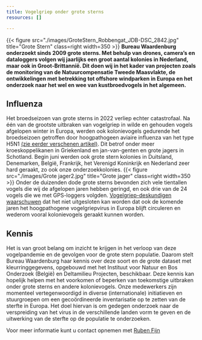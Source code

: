```yaml
---
title: Vogelgriep onder grote sterns
resources: []

---
```


{{< figure src="./images/GroteStern_Robbengat_JDB-DSC_2842.jpg"  title="Grote Stern" class=right width=350 >}} 
**Bureau Waardenburg onderzoekt sinds 2009 grote sterns. Met behulp van drones, camera’s en dataloggers volgen wij jaarlijks een groot aantal kolonies in Nederland, maar ook in Groot-Brittannië. Dit doen wij in het kader van projecten zoals de monitoring van de Natuurcompensatie Tweede Maasvlakte, de ontwikkelingen met betrekking tot offshore windparken in Europa en het onderzoek naar het wel en wee van kustbroedvogels in het algemeen.** 

## Influenza
Het broedseizoen van grote sterns in 2022 verliep echter catastrofaal. Na één van de grootste uitbraken van vogelgriep in wilde en gehouden vogels afgelopen winter in Europa, werden ook kolonievogels gedurende het broedseizoen getroffen door hoogpathogeen aviaire influenza van het type H5N1 [(zie eerder verschenen artikel)](https://www.nature.com/articles/d41586-022-01338-2). Dit betrof onder meer kroeskoppelikanen in Griekenland en jan-van-genten en grote jagers in Schotland. Begin juni werden ook grote stern kolonies in Duitsland, Denemarken, België, Frankrijk, het Verenigd Koninkrijk en Nederland zeer hard geraakt, zo ook onze onderzoekkolonies. {{< figure src="./images/Grote jager2.jpg"  title="Grote jager" class=right width=350 >}} 
Onder de duizenden dode grote sterns bevonden zich vele tientallen vogels die wij de afgelopen jaren hebben geringd, en ook drie van de 24 vogels die we met GPS-loggers volgden. [Vogelgriep-deskundigen waarschuwen](https://www.efsa.europa.eu/nl/efsajournal/pub/7415) dat het niet uitgesloten kan worden dat ook de komende jaren het hoogpathogene vogelgriepvirus in Europa blijft circuleren en wederom vooral kolonievogels geraakt kunnen worden.


## Kennis
Het is van groot belang om inzicht te krijgen in het verloop van deze vogelpandemie en de gevolgen voor de grote stern populatie. Daarom stelt Bureau Waardenburg haar kennis over deze soort en de grote dataset met kleurringgegevens, opgebouwd met het Instituut voor Natuur en Bos Onderzoek (België) en Deltamilieu Projecten, beschikbaar. Deze kennis kan hopelijk helpen met het voorkomen of beperken van toekomstige uitbraken onder grote sterns en andere kolonievogels. Onze medewerkers zijn momenteel vertegenwoordigd in diverse (internationale) initiatieven en stuurgroepen om een gecoördineerde inventarisatie op te zetten van de sterfte in Europa. Het doel hiervan is om gedegen onderzoek naar de verspreiding van het virus in de verschillende landen vorm te geven en de uitwerking van de sterfte op de populatie te onderzoeken.

Voor meer informatie kunt u contact opnemen met <a href="mailto:r.c.fijn@buwa.nl">Ruben Fijn</a>